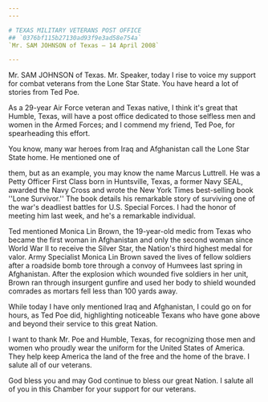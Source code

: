 ```yaml
---
---

# TEXAS MILITARY VETERANS POST OFFICE
## `0376bf115b27130ad93f9e3ad58e754a`
`Mr. SAM JOHNSON of Texas — 14 April 2008`

---
```



Mr. SAM JOHNSON of Texas. Mr. Speaker, today I rise to voice my 
support for combat veterans from the Lone Star State. You have heard a 
lot of stories from Ted Poe.

As a 29-year Air Force veteran and Texas native, I think it's great 
that Humble, Texas, will have a post office dedicated to those selfless 
men and women in the Armed Forces; and I commend my friend, Ted Poe, 
for spearheading this effort.

You know, many war heroes from Iraq and Afghanistan call the Lone 
Star State home. He mentioned one of


them, but as an example, you may know the name Marcus Luttrell. He was 
a Petty Officer First Class born in Huntsville, Texas, a former Navy 
SEAL, awarded the Navy Cross and wrote the New York Times best-selling 
book ''Lone Survivor.'' The book details his remarkable story of 
surviving one of the war's deadliest battles for U.S. Special Forces. I 
had the honor of meeting him last week, and he's a remarkable 
individual.

Ted mentioned Monica Lin Brown, the 19-year-old medic from Texas who 
became the first woman in Afghanistan and only the second woman since 
World War II to receive the Silver Star, the Nation's third highest 
medal for valor. Army Specialist Monica Lin Brown saved the lives of 
fellow soldiers after a roadside bomb tore through a convoy of Humvees 
last spring in Afghanistan. After the explosion which wounded five 
soldiers in her unit, Brown ran through insurgent gunfire and used her 
body to shield wounded comrades as mortars fell less than 100 yards 
away.

While today I have only mentioned Iraq and Afghanistan, I could go on 
for hours, as Ted Poe did, highlighting noticeable Texans who have gone 
above and beyond their service to this great Nation.

I want to thank Mr. Poe and Humble, Texas, for recognizing those men 
and women who proudly wear the uniform for the United States of 
America. They help keep America the land of the free and the home of 
the brave. I salute all of our veterans.

God bless you and may God continue to bless our great Nation. I 
salute all of you in this Chamber for your support for our veterans.